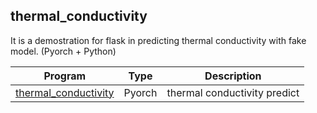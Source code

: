 thermal_conductivity
-
It is a demostration for flask in predicting thermal conductivity with fake model.
(Pyorch + Python)

| Program | Type | Description |
|-------|-------|-------|
| [thermal_conductivity](https://github.com/JIK-JHONG/side_project/blob/main/thermal_conductivity/app.py) | Pyorch | thermal conductivity predict|
